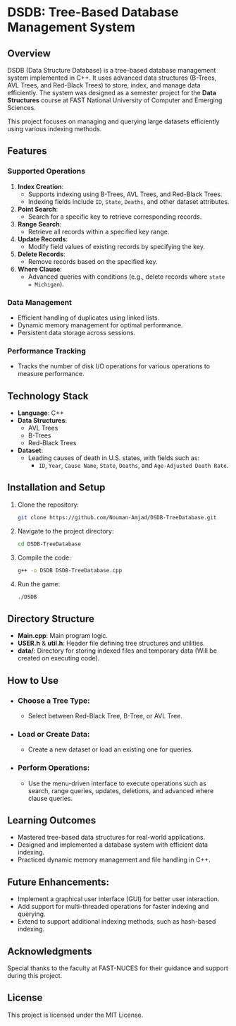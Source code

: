 # DSDB: Tree-Based Database Management System

## Overview
DSDB (Data Structure Database) is a tree-based database management system implemented in C++. It uses advanced data structures (B-Trees, AVL Trees, and Red-Black Trees) to store, index, and manage data efficiently. The system was designed as a semester project for the **Data Structures** course at FAST National University of Computer and Emerging Sciences.

This project focuses on managing and querying large datasets efficiently using various indexing methods.

## Features
### Supported Operations
1. **Index Creation**:
   - Supports indexing using B-Trees, AVL Trees, and Red-Black Trees.
   - Indexing fields include `ID`, `State`, `Deaths`, and other dataset attributes.
2. **Point Search**:
   - Search for a specific key to retrieve corresponding records.
3. **Range Search**:
   - Retrieve all records within a specified key range.
4. **Update Records**:
   - Modify field values of existing records by specifying the key.
5. **Delete Records**:
   - Remove records based on the specified key.
6. **Where Clause**:
   - Advanced queries with conditions (e.g., delete records where `state = Michigan`).

### Data Management
- Efficient handling of duplicates using linked lists.
- Dynamic memory management for optimal performance.
- Persistent data storage across sessions.

### Performance Tracking
- Tracks the number of disk I/O operations for various operations to measure performance.

## Technology Stack
- **Language**: C++
- **Data Structures**:
  - AVL Trees
  - B-Trees
  - Red-Black Trees
- **Dataset**:
  - Leading causes of death in U.S. states, with fields such as:
    - `ID`, `Year`, `Cause Name`, `State`, `Deaths`, and `Age-Adjusted Death Rate`.

## Installation and Setup
1. Clone the repository:
   ```bash
   git clone https://github.com/Nouman-Amjad/DSDB-TreeDatabase.git
2. Navigate to the project directory:
   ```bash
   cd DSDB-TreeDatabase
3. Compile the code:
   ```bash
   g++ -o DSDB DSDB-TreeDatabase.cpp
4. Run the game:
   ```bash
   ./DSDB

## Directory Structure
- **Main.cpp**: Main program logic.
- **USER.h** & **util.h**: Header file defining tree structures and utilities.
- **data/**: Directory for storing indexed files and temporary data (Will be created on executing code).

## How to Use
- ### Choose a Tree Type:
    - Select between Red-Black Tree, B-Tree, or AVL Tree.
- ### Load or Create Data:
    - Create a new dataset or load an existing one for queries.
- ### Perform Operations:
    - Use the menu-driven interface to execute operations such as search, range queries, updates, deletions, and advanced where clause queries.

## Learning Outcomes
- Mastered tree-based data structures for real-world applications.
- Designed and implemented a database system with efficient data indexing.
- Practiced dynamic memory management and file handling in C++.

## Future Enhancements:
- Implement a graphical user interface (GUI) for better user interaction.
- Add support for multi-threaded operations for faster indexing and querying.
- Extend to support additional indexing methods, such as hash-based indexing.

## Acknowledgments
Special thanks to the faculty at FAST-NUCES for their guidance and support during this project.

## License
This project is licensed under the MIT License.
